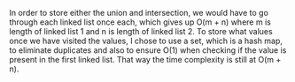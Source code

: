 In order to store either the union and intersection, we would have to go through each linked list once each, which gives up O(m + n) where m is length of linked list 1 and n is length of linked list 2. To store what values once we have visited the values, I chose to use a set, which is a hash map, to eliminate duplicates and also to ensure O(1) when checking if the value is present in the first linked list. That way the time complexity is still at O(m + n).
